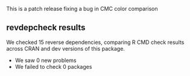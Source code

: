 This is a patch release fixing a bug in CMC color comparison

## revdepcheck results

We checked 15 reverse dependencies, comparing R CMD check results across CRAN and dev versions of this package.

 * We saw 0 new problems
 * We failed to check 0 packages
